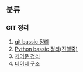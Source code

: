 

## 분류

### GIT 정리
1. [git bassic 정리](./Git/Git%20bassic.md)
2. [Python bassic 정리(진행중)](./Git/Python%20Bassic.md)
3. [제어문 정리](./Git/제어문.md)
4. [데이터 구조](./Git/데이터구조.md)